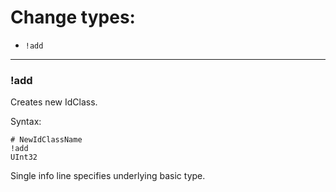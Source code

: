 ﻿


# Change types:

- `!add`

---
### !add

Creates new IdClass.

Syntax:
```
# NewIdClassName
!add
UInt32
```
Single info line specifies underlying basic type.


